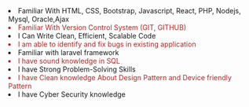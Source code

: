 <li>Familiar With HTML, CSS, Bootstrap, Javascript, React, PHP, Nodejs, Mysql, Oracle,Ajax</li>
                <li style="color:brown;">Familiar With Version Control System (GIT, GITHUB)</li>
                <li>I Can Write Clean, Efficient, Scalable Code</li>
                <li style="color:brown;">I am able to identify and fix bugs in existing application</li>
                <li>Familiar with laravel framework</li>
                <li style="color:brown;">I have sound knowledge in SQL</li>
                <li>I have Strong Problem-Solving Skills</li>
                <li style="color:brown;">I have Clean knowledge About Design Pattern and Device friendly Pattern</li>
                <li>I have Cyber Security knowledge</li>
